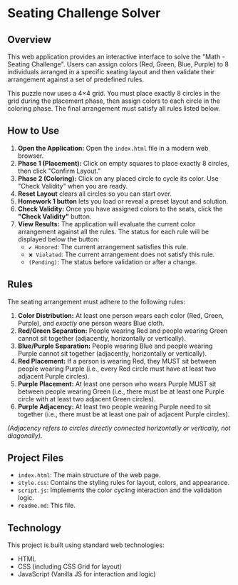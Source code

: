 # Seating Challenge Solver

## Overview

This web application provides an interactive interface to solve the "Math - Seating Challenge". Users can assign colors (Red, Green, Blue, Purple) to 8 individuals arranged in a specific seating layout and then validate their arrangement against a set of predefined rules.

This puzzle now uses a 4×4 grid. You must place exactly 8 circles in the grid during the placement phase, then assign colors to each circle in the coloring phase. The final arrangement must satisfy all rules listed below.

## How to Use

1.  **Open the Application:** Open the `index.html` file in a modern web browser.
2.  **Phase 1 (Placement):** Click on empty squares to place exactly 8 circles, then click "Confirm Layout."
3.  **Phase 2 (Coloring):** Click on any placed circle to cycle its color. Use "Check Validity" when you are ready.
4.  **Reset Layout** clears all circles so you can start over.
5.  **Homework 1 button** lets you load or reveal a preset layout and solution.
6.  **Check Validity:** Once you have assigned colors to the seats, click the **"Check Validity"** button.
7.  **View Results:** The application will evaluate the current color arrangement against all the rules. The status for each rule will be displayed below the button:
    * `✔️ Honored`: The current arrangement satisfies this rule.
    * `❌ Violated`: The current arrangement does not satisfy this rule.
    * `(Pending)`: The status before validation or after a change.

## Rules

The seating arrangement must adhere to the following rules:

1.  **Color Distribution:** At least one person wears each color (Red, Green, Purple), and *exactly* one person wears Blue cloth.
2.  **Red/Green Separation:** People wearing Red and people wearing Green cannot sit together (adjacently, horizontally or vertically).
3.  **Blue/Purple Separation:** People wearing Blue and people wearing Purple cannot sit together (adjacently, horizontally or vertically).
4.  **Red Placement:** If a person is wearing Red, they MUST sit between people wearing Purple (i.e., every Red circle must have at least two adjacent Purple circles).
5.  **Purple Placement:** At least one person who wears Purple MUST sit between people wearing Green (i.e., there must be at least one Purple circle with at least two adjacent Green circles).
6.  **Purple Adjacency:** At least two people wearing Purple need to sit together (i.e., there must be at least one pair of adjacent Purple circles).

*(Adjacency refers to circles directly connected horizontally or vertically, not diagonally).*

## Project Files

* `index.html`: The main structure of the web page.
* `style.css`: Contains the styling rules for layout, colors, and appearance.
* `script.js`: Implements the color cycling interaction and the validation logic.
* `readme.md`: This file.

## Technology

This project is built using standard web technologies:
* HTML
* CSS (including CSS Grid for layout)
* JavaScript (Vanilla JS for interaction and logic)
